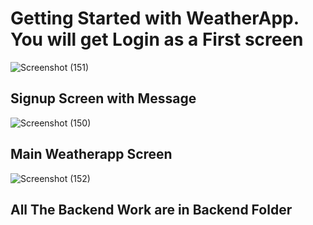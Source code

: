 # Getting Started with WeatherApp. You will get Login as a First screen 

![Screenshot (151)](https://github.com/Mrinalsharma1/weatherdash/assets/59733255/eec6c11b-7da7-4a33-8d12-fdb5396b61ce)


## Signup Screen with Message

![Screenshot (150)](https://github.com/Mrinalsharma1/weatherdash/assets/59733255/de952074-a82f-4f3c-b79b-72cb3ddfd623)


## Main Weatherapp Screen

 ![Screenshot (152)](https://github.com/Mrinalsharma1/weatherdash/assets/59733255/9878f98f-6cde-412e-b719-a5927ee50d9e)


## All The Backend Work are in Backend Folder
